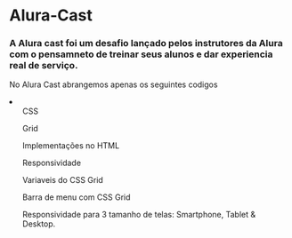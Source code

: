 # Alura-Cast

<h3>A Alura cast foi um desafio lançado pelos instrutores da Alura com o pensamneto de treinar seus alunos e dar experiencia real de serviço.</h3>
<p>No Alura Cast abrangemos apenas os seguintes codigos</p>
<li>
  <ul>CSS</ul>
  <ul>Grid</ul>
  <ul>Implementações no HTML</ul>
  <ul>Responsividade</ul>
  <ul>Variaveis do CSS Grid</ul>
  <ul>Barra de menu com CSS Grid</ul>
  <ul>Responsividade para 3 tamanho de telas: Smartphone, Tablet & Desktop.</ul>
</li>
